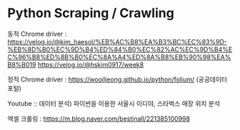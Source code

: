 # Python Scraping / Crawling

동적 Chrome driver : https://velog.io/@kim_haesol/%EB%AC%B8%EA%B3%BC%EC%83%9D-%EB%8D%B0%EC%9D%B4%ED%84%B0%EC%82%AC%EC%9D%B4%EC%96%B8%ED%8B%B0%EC%8A%A4%ED%8A%B8%EB%90%98%EA%B8%B019
https://velog.io/@hskim0917/week8

정적 Chrome driver : https://wooiljeong.github.io/python/folium/
(공공데이터포털)

Youtube :: 데이터 분석) 파이썬을 이용한 서울시 이디야, 스타벅스 매장 위치 분석

액셀 크롤링 : https://m.blog.naver.com/bestinall/221385100998
